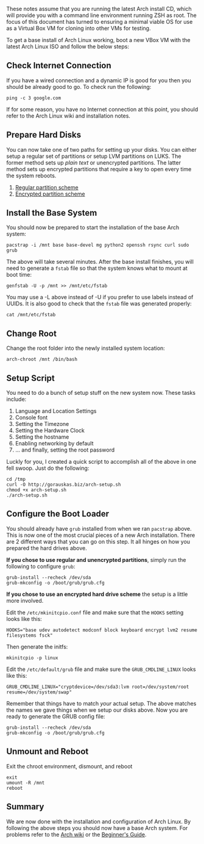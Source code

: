 <!-- title: Arch Linux Install Notes  -->

These notes assume that you are running the latest Arch install CD, which will
provide you with a command line environment running ZSH as root. The focus of
this document has turned to ensuring a minimal viable OS for use as a Virtual
Box VM for cloning into other VMs for testing.

To get a base install of Arch Linux working, boot a new VBox VM with the latest
Arch Linux ISO and follow the below steps:

## Check Internet Connection ##

If you have a wired connection and a dynamic IP is good for you then you should
be already good to go. To check run the following:

    ping -c 3 google.com

If for some reason, you have no Internet connection at this point, you should
refer to the Arch Linux wiki and installation notes.

## Prepare Hard Disks ##

You can now take one of two paths for setting up your disks. You can either
setup a regular set of partitions or setup LVM partitions on LUKS. The former
method sets up _plain text_ or unencrypted partitions. The latter method sets up
encrypted partitions that require a key to open every time the system reboots.

1. [Regular partition scheme][archdisk1]
2. [Encrypted partition scheme][archdisk2]

## Install the Base System ##

You should now be prepared to start the installation of the base Arch system:

    pacstrap -i /mnt base base-devel mg python2 openssh rsync curl sudo grub

The above will take several minutes. After the base install finishes, you will
need to generate a `fstab` file so that the system knows what to mount at boot
time:

    genfstab -U -p /mnt >> /mnt/etc/fstab

You may use a -L above instead of -U if you prefer to use labels instead of
UUIDs. It is also good to check that the `fstab` file was generated properly:

    cat /mnt/etc/fstab

## Change Root ##

Change the root folder into the newly installed system location:

    arch-chroot /mnt /bin/bash

## Setup Script ##

You need to do a bunch of setup stuff on the new system now. These tasks include:

1. Language and Location Settings
2. Console font
3. Setting the Timezone
4. Setting the Hardware Clock
5. Setting the hostname
6. Enabling networking by default
7. ... and finally, setting the root password

Luckly for you, I created a quick script to accomplish all of the above in one
fell swoop. Just do the following:

    cd /tmp
    curl -O http://gorauskas.biz/arch-setup.sh
    chmod +x arch-setup.sh
    ./arch-setup.sh

## Configure the Boot Loader ##

You should already have `grub` installed from when we ran `pacstrap` above.
This is now one of the most crucial pieces of a new Arch installation. There are
2 different ways that you can go on this step. It all hinges on how you prepared
the hard drives above.

**If you chose to use regular and unencrypted partitions**, simply run the following
to configure `grub`:

    grub-install --recheck /dev/sda
    grub-mkconfig -o /boot/grub/grub.cfg

**If you chose to use an encrypted hard drive scheme** the setup is a little more
involved.

Edit the `/etc/mkinitcpio.conf` file and make sure that the `HOOKS` setting
looks like this:

    HOOKS="base udev autodetect modconf block keyboard encrypt lvm2 resume filesystems fsck"

Then generate the initfs:

    mkinitcpio -p linux

Edit the `/etc/default/grub` file and make sure the `GRUB_CMDLINE_LINUX` looks
like this:

    GRUB_CMDLINE_LINUX="cryptdevice=/dev/sda3:lvm root=/dev/system/root resume=/dev/system/swap"

Remember that things have to match _your_ actual setup. The above matches the
names we gave things when we setup our disks above. Now you are ready to
generate the GRUB config file:

    grub-install --recheck /dev/sda
    grub-mkconfig -o /boot/grub/grub.cfg

## Unmount and Reboot ##

Exit the chroot environment, dismount, and reboot

    exit
    umount -R /mnt
    reboot

## Summary ##

We are now done with the installation and configuration of Arch Linux. By
following the above steps you should now have a base Arch system. For problems
refer to the [Arch wiki][id1] or the [Beginner's Guide][id2].


[id1]: https://wiki.archlinux.org/index.php/Installation_Guide "Arch Installation Guide"
[id2]: https://wiki.archlinux.org/index.php/Beginners%27_Guide "Arch Beginners Guide"

[archdisk1]: /linux/arch/ArchRegularPartitionScheme "Arch Linux Regular Partition Scheme"
[archdisk2]: /linux/arch/ArchEncryptedPartitionScheme "Arch Linux Encrypted Partition Scheme"
